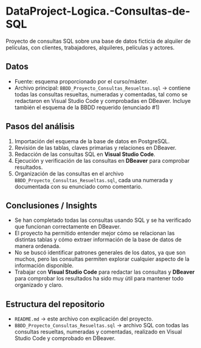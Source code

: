 # DataProject-Logica.-Consultas-de-SQL
Proyecto de consultas SQL sobre una base de datos ficticia de alquiler de películas, con clientes, trabajadores, alquileres, películas y actores.  

## Datos
- Fuente: esquema proporcionado por el curso/máster.  
- Archivo principal: `BBDD_Proyecto_Consultas_Resueltas.sql` → contiene todas las consultas resueltas, numeradas y comentadas, tal como se redactaron en Visual Studio Code y comprobadas en DBeaver. Incluye también el esquema de la BBDD requerido (enunciado #1) 

## Pasos del análisis
1. Importación del esquema de la base de datos en PostgreSQL.  
2. Revisión de las tablas, claves primarias y relaciones en DBeaver.  
3. Redacción de las consultas SQL en **Visual Studio Code**.  
4. Ejecución y verificación de las consultas en **DBeaver** para comprobar resultados.  
5. Organización de las consultas en el archivo `BBDD_Proyecto_Consultas_Resueltas.sql`, cada una numerada y documentada con su enunciado como comentario.  

## Conclusiones / Insights
- Se han completado todas las consultas usando SQL y se ha verificado que funcionan correctamente en DBeaver.  
- El proyecto ha permitido entender mejor cómo se relacionan las distintas tablas y cómo extraer información de la base de datos de manera ordenada.  
- No se buscó identificar patrones generales de los datos, ya que son muchos, pero las consultas permiten explorar cualquier aspecto de la información disponible.  
- Trabajar con **Visual Studio Code** para redactar las consultas y **DBeaver** para comprobar los resultados ha sido muy útil para mantener todo organizado y claro.

## Estructura del repositorio
- `README.md` → este archivo con explicación del proyecto.  
- `BBDD_Proyecto_Consultas_Resueltas.sql` → archivo SQL con todas las consultas resueltas, numeradas y comentadas, realizado en Visual Studio Code y comprobado en DBeaver.
